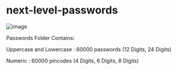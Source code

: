 # next-level-passwords
![image](https://github.com/LinuxBro-Official/next-level-passwords/assets/85288261/ffb83c5b-9ad8-4d32-86f0-92410b33f639)


Passwords Folder Contains:

Uppercase and Lowercase : 60000 passwords (12 Digits, 24 Digits)

Numeric : 60000 pincodes (4 Digits, 6 Digits, 8 Digits)